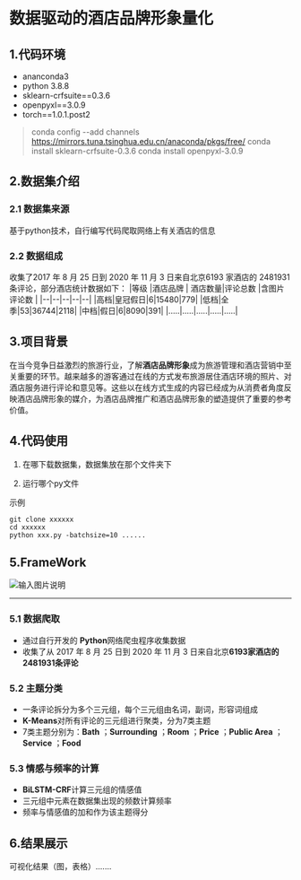 ﻿# 数据驱动的酒店品牌形象量化

## 1.代码环境
- ananconda3
- python 3.8.8
- sklearn-crfsuite==0.3.6
- openpyxl==3.0.9
- torch==1.0.1.post2
> conda config --add channels https://mirrors.tuna.tsinghua.edu.cn/anaconda/pkgs/free/ 
> conda install sklearn-crfsuite-0.3.6 
> conda install openpyxl-3.0.9
## 2.数据集介绍
### 2.1 数据集来源
基于python技术，自行编写代码爬取网络上有关酒店的信息
### 2.2 数据组成
收集了2017 年 8 月 25 日到 2020 年 11 月 3 日来自北京6193 家酒店的 2481931 条评论，部分酒店统计数据如下：
|等级 |酒店品牌 | 酒店数量|评论总数 |含图片评论数 |
|--|--|--|--|--|
|高档|皇冠假日|6|15480|779|
|低档|全季|53|36744|2118|
|中档|假日|6|8090|391|
|.....|.....|.....|.....|.....|


## 3.项目背景

在当今竞争日益激烈的旅游行业，了解**酒店品牌形象**成为旅游管理和酒店营销中至关重要的环节。越来越多的游客通过在线的方式发布旅游居住酒店环境的照片、对酒店服务进行评论和意见等。这些以在线方式生成的内容已经成为从消费者角度反映酒店品牌形象的媒介，为酒店品牌推广和酒店品牌形象的塑造提供了重要的参考价值。


## 4.代码使用
1. 在哪下载数据集[]()，数据集放在那个文件夹下

2.  运行哪个py文件

示例
```
git clone xxxxxx
cd xxxxxx
python xxx.py -batchsize=10 ......
```


## 5.FrameWork
![输入图片说明](/imgs/2022-11-11/WaVhwkyQSa8aizfr.jpeg)

---

### 5.1 数据爬取

- 通过自行开发的 **Python**网络爬虫程序收集数据
- 收集了从 2017 年 8 月 25 日到 2020 年 11 月 3 日来自北京**6193家酒店的2481931条评论**

### 5.2 主题分类
- 一条评论拆分为多个三元组，每个三元组由名词，副词，形容词组成
- **K-Means**对所有评论的三元组进行聚类，分为7类主题
- 7类主题分别为：**Bath** ；**Surrounding** ；**Room** ；**Price** ；**Public Area** ；**Service** ；**Food**

### 5.3 情感与频率的计算
- **BiLSTM-CRF**计算三元组的情感值
- 三元组中元素在数据集出现的频数计算频率
- 频率与情感值的加和作为该主题得分

## 6.结果展示
可视化结果（图，表格）.......

